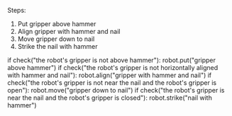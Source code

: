 

Steps:
1. Put gripper above hammer
2. Align gripper with hammer and nail
3. Move gripper down to nail
4. Strike the nail with hammer

if check("the robot's gripper is not above hammer"):
    robot.put("gripper above hammer")
if check("the robot's gripper is not horizontally aligned with hammer and nail"):
    robot.align("gripper with hammer and nail")
if check("the robot's gripper is not near the nail and the robot's gripper is open"):
    robot.move("gripper down to nail")
if check("the robot's gripper is near the nail and the robot's gripper is closed"):
    robot.strike("nail with hammer")